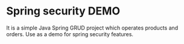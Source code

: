 # Spring security DEMO 
It is a simple Java Spring GRUD project which operates products and orders. Use as a demo for spring security features.
